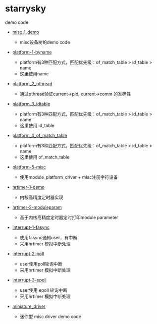 # starrysky
demo code

- [misc_1_demo](https://github.com/tianzong2019/starrysky/tree/main/misc_1_demo)
  - misc设备树的demo code
  
- [platform-1-byname](https://github.com/tianzong2019/starrysky/tree/main/platform-1-byname)
  - platform有3种匹配方式，匹配优先级：of_match_table > id_table > name
  - 这里使用name
  
- [platform_2_pthread](https://github.com/tianzong2019/starrysky/tree/main/platform_2_pthread)
  - 通过pthread验证current->pid, current->comm 的准确性
  
- [platform_3_idtable](https://github.com/tianzong2019/starrysky/tree/main/platform_3_idtable)
  - platform有3种匹配方式，匹配优先级：of_match_table > id_table > name
  - 这里使用 id_table
  
- [platform_4_of_match_table](https://github.com/tianzong2019/starrysky/tree/main/platform_4_of_match_table)
  - platform有3种匹配方式，匹配优先级：of_match_table > id_table > name
  - 这里使用 of_match_table

- [platform-5-misc](https://github.com/tianzong2019/starrysky/tree/main/platform-5-misc)
  - 使用module_platform_driver + misc注册字符设备

- [hrtimer-1-demo](https://github.com/tianzong2019/starrysky/tree/main/hrtimer-1-demo)
  - 内核高精度定时器实现

- [hrtimer-2-moduleparam](https://github.com/tianzong2019/starrysky/tree/main/hrtimer-2-moduleparam)
  - 基于内核高精度定时器定时打印module parameter

- [interrupt-1-fasync](https://github.com/tianzong2019/starrysky/tree/main/interrupt-1-fasync)
  - 使用fasync通知user，有中断
  - 采用hrtimer 模拟中断处理

- [interrupt-2-poll](https://github.com/tianzong2019/starrysky/tree/main/interrupt-2-poll)
  - user使用poll轮询中断
  - 采用hrtimer 模拟中断处理

- [interrupt-3-epoll](https://github.com/tianzong2019/starrysky/tree/main/interrupt-3-epoll)
  - user使用 epoll 轮询中断
  - 采用hrtimer 模拟中断处理

- [miniature_driver](https://github.com/tianzong2019/starrysky/tree/main/miniature_driver)
  - 迷你型 misc driver demo code




